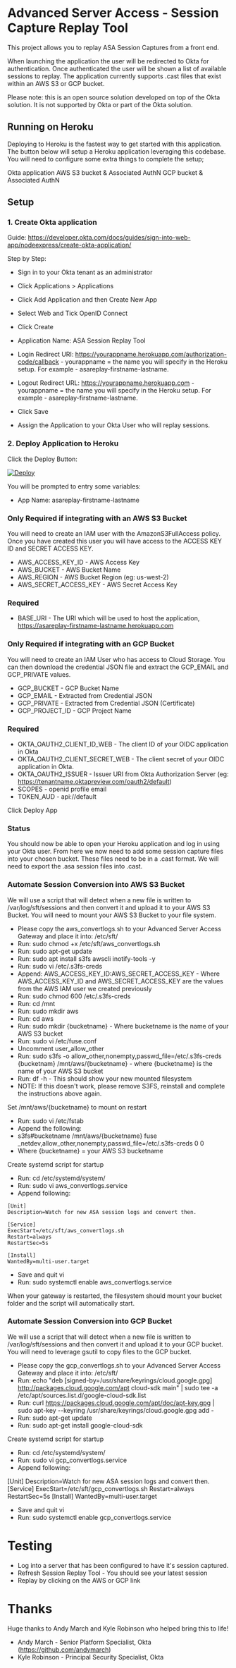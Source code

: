 # Advanced Server Access - Session Capture Replay Tool

This project allows you to replay ASA Session Captures from a front end.

When launching the application the user will be redirected to Okta for authentication. Once authenticated the user will be shown a list of available sessions to replay. The application currently supports .cast files that exist within an AWS S3 or GCP bucket.

Please note: this is an open source solution developed on top of the Okta solution. It is not supported by Okta or part of the Okta solution.

## Running on Heroku

Deploying to Heroku is the fastest way to get started with this application. The button below will setup a Heroku application leveraging this codebase. You will need to configure some extra things to complete the setup;

Okta application
AWS S3 bucket & Associated AuthN
GCP bucket & Associated AuthN

## Setup

### 1. Create Okta application

Guide: https://developer.okta.com/docs/guides/sign-into-web-app/nodeexpress/create-okta-application/

Step by Step:

* Sign in to your Okta tenant as an administrator
* Click Applications > Applications
* Click Add Application and then Create New App
* Select Web and Tick OpenID Connect
* Click Create
* Application Name: ASA Session Replay Tool
* Login Redirect URI: https://yourappname.herokuapp.com/authorization-code/callback - yourappname = the name you will specify in the Heroku setup. For example - asareplay-firstname-lastname.
* Logout Redirect URL: https://yourappname.herokuapp.com - yourappname = the name you will specify in the Heroku setup. For example - asareplay-firstname-lastname.
* Click Save

* Assign the Application to your Okta User who will replay sessions.

### 2. Deploy Application to Heroku

Click the Deploy Button:

[![Deploy](https://www.herokucdn.com/deploy/button.svg)](https://heroku.com/deploy)

You will be prompted to entry some variables:

* App Name: asareplay-firstname-lastname

### Only Required if integrating with an AWS S3 Bucket

You will need to create an IAM user with the AmazonS3FullAccess policy. Once you have created this user you will have access to the ACCESS KEY ID and SECRET ACCESS KEY.

* AWS_ACCESS_KEY_ID - AWS Access Key
* AWS_BUCKET - AWS Bucket Name
* AWS_REGION - AWS Bucket Region (eg: us-west-2)
* AWS_SECRET_ACCESS_KEY - AWS Secret Access Key

### Required

* BASE_URI - The URI which will be used to host the application, https://asareplay-firstname-lastname.herokuapp.com

### Only Required if integrating with an GCP Bucket

You will need to create an IAM User who has access to Cloud Storage. You can then download the credential JSON file and extract the GCP_EMAIL and GCP_PRIVATE values.

* GCP_BUCKET - GCP Bucket Name
* GCP_EMAIL - Extracted from Credential JSON
* GCP_PRIVATE - Extracted from Credential JSON (Certificate)
* GCP_PROJECT_ID - GCP Project Name

### Required

* OKTA_OAUTH2_CLIENT_ID_WEB - The client ID of your OIDC application in Okta
* OKTA_OAUTH2_CLIENT_SECRET_WEB - The client secret of your OIDC application in Okta.
* OKTA_OAUTH2_ISSUER - Issuer URI from Okta Authorization Server (eg: https://tenantname.oktapreview.com/oauth2/default)
* SCOPES - openid profile email
* TOKEN_AUD - api://default

Click Deploy App

### Status

You should now be able to open your Heroku application and log in using your Okta user. From here we now need to add some session capture files into your chosen bucket. These files need to be in a .cast format. We will need to export the .asa session files into .cast.

### Automate Session Conversion into AWS S3 Bucket

We will use a script that will detect when a new file is written to /var/log/sft/sessions and then convert it and upload it to your AWS S3 Bucket. You will need to mount your AWS S3 Bucket to your file system.

* Please copy the aws_convertlogs.sh to your Advanced Server Access Gateway and place it into: /etc/sft/
* Run: sudo chmod +x /etc/sft/aws_convertlogs.sh
* Run: sudo apt-get update
* Run: sudo apt install s3fs awscli inotify-tools -y
* Run: sudo vi /etc/.s3fs-creds
* Append: AWS_ACCESS_KEY_ID:AWS_SECRET_ACCESS_KEY - Where AWS_ACCESS_KEY_ID and AWS_SECRET_ACCESS_KEY are the values from the AWS IAM user we created previously
* Run: sudo chmod 600 /etc/.s3fs-creds
* Run: cd /mnt
* Run: sudo mkdir aws
* Run: cd aws
* Run: sudo mkdir {bucketname} - Where bucketname is the name of your AWS S3 bucket
* Run: sudo vi /etc/fuse.conf 
* Uncomment user_allow_other
* Run: sudo s3fs -o allow_other,nonempty,passwd_file=/etc/.s3fs-creds {bucketnam} /mnt/aws/{bucketname} - where {bucketname} is the name of your AWS S3 bucket
* Run: df -h - This should show your new mounted filesystem
* NOTE: If this doesn't work, please remove S3FS, reinstall and complete the instructions above again.

Set /mnt/aws/{bucketname} to mount on restart

* Run: sudo vi /etc/fstab
* Append the following:
* s3fs#bucketname /mnt/aws/{bucketname} fuse _netdev,allow_other,nonempty,passwd_file=/etc/.s3fs-creds 0 0
* Where {bucketname} = your AWS S3 bucketname

Create systemd script for startup

* Run: cd /etc/systemd/system/
* Run: sudo vi aws_convertlogs.service
* Append following:

```
[Unit]
Description=Watch for new ASA session logs and convert then.

[Service]
ExecStart=/etc/sft/aws_convertlogs.sh
Restart=always
RestartSec=5s

[Install]
WantedBy=multi-user.target
```


* Save and quit vi
* Run: sudo systemctl enable aws_convertlogs.service

When your gateway is restarted, the filesystem should mount your bucket folder and the script will automatically start.

### Automate Session Conversion into GCP Bucket

We will use a script that will detect when a new file is written to /var/log/sft/sessions and then convert it and upload it to your GCP bucket. You will need to leverage gsutil to copy files to the GCP bucket.

* Please copy the gcp_convertlogs.sh to your Advanced Server Access Gateway and place it into: /etc/sft/
* Run: echo "deb [signed-by=/usr/share/keyrings/cloud.google.gpg] http://packages.cloud.google.com/apt cloud-sdk main" | sudo tee -a /etc/apt/sources.list.d/google-cloud-sdk.list
* Run: curl https://packages.cloud.google.com/apt/doc/apt-key.gpg | sudo apt-key --keyring /usr/share/keyrings/cloud.google.gpg add -
* Run: sudo apt-get update
* Run: sudo apt-get install google-cloud-sdk

Create systemd script for startup

* Run: cd /etc/systemd/system/
* Run: sudo vi gcp_convertlogs.service
* Append following:

[Unit]
Description=Watch for new ASA session logs and convert then.
[Service]
ExecStart=/etc/sft/gcp_convertlogs.sh
Restart=always
RestartSec=5s
[Install]
WantedBy=multi-user.target

* Save and quit vi
* Run: sudo systemctl enable gcp_convertlogs.service

# Testing

* Log into a server that has been configured to have it's session captured.
* Refresh Session Replay Tool - You should see your latest session
* Replay by clicking on the AWS or GCP link

# Thanks

Huge thanks to Andy March and Kyle Robinson who helped bring this to life!

* Andy March - Senior Platform Specialist, Okta (https://github.com/andymarch)
* Kyle Robinson - Principal Security Specialist, Okta
